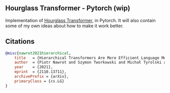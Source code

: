 ## Hourglass Transformer - Pytorch (wip)

Implementation of <a href="https://arxiv.org/abs/2110.13711">Hourglass Transformer</a>, in Pytorch. It will also contain some of my own ideas about how to make it work better.

## Citations

```bibtex
@misc{nawrot2021hierarchical,
    title   = {Hierarchical Transformers Are More Efficient Language Models}, 
    author  = {Piotr Nawrot and Szymon Tworkowski and Michał Tyrolski and Łukasz Kaiser and Yuhuai Wu and Christian Szegedy and Henryk Michalewski},
    year    = {2021},
    eprint  = {2110.13711},
    archivePrefix = {arXiv},
    primaryClass = {cs.LG}
}
```
